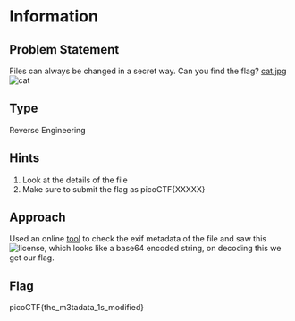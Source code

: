 # Information

## Problem Statement

Files can always be changed in a secret way. Can you find the flag? [cat.jpg](https://mercury.picoctf.net/static/b4d62f6e431dc8e563309ea8c33a06b3/cat.jpg)
![cat](https://i.imgur.com/tljYe3I.jpg)

## Type

Reverse Engineering

## Hints

1. Look at the details of the file
2. Make sure to submit the flag as picoCTF{XXXXX}

## Approach

Used an online [tool](https://exif.tools/upload.php) to check the exif metadata of the file and saw this 
![license](https://i.imgur.com/ChBsvwV.png), which looks like a base64 encoded string, on decoding this we get our flag.
## Flag

picoCTF{the_m3tadata_1s_modified}